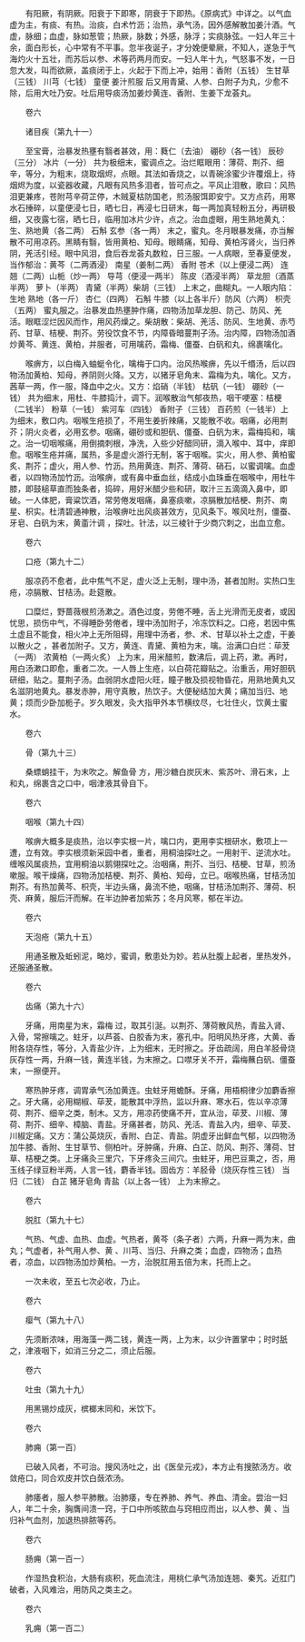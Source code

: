 <!-- { "loadSidebar": true } -->
　　有阳厥，有阴厥。阳衰于下即寒，阴衰于下即热。《原病式》中详之。以气血虚为主，有痰、有热。治痰，白术竹沥；治热，承气汤，因外感解散加姜汁酒。气虚，脉细；血虚，脉如葱管；热厥，脉数；外感，脉浮；实痰脉弦。一妇人年三十余，面白形长，心中常有不平事。忽半夜诞子，才分娩便晕厥，不知人，遂急于气海灼火十五壮，而苏后以参、术等药两月而安。一妇人年十九，气怒事不发，一日忽大发，叫而欲厥，盖痰闭于上，火起于下而上冲，始用：香附（五钱） 生甘草（三钱） 川芎（七钱） 童便 姜汁煎服 后又用青黛、人参、白附子为丸，少愈不除，后用大吐乃安。吐后用导痰汤加姜炒黄连、香附、生姜下龙荟丸。

　　卷六

　　诸目疾（第九十一）

　　至宝膏，治暴发热壅有翳者甚效，用：蕤仁（去油） 硼砂（各一钱） 辰砂（三分） 冰片（一分） 共为极细末，蜜调点之。治烂眶眼用：薄荷、荆芥、细辛，等分，为粗末，烧取烟烬，点眼。其法如香烧之，以青碗涂蜜少许覆烟上，待烟烬为度，以瓷器收藏，凡眼有风热多泪者，皆可点之。平风止泪散，歌曰：风热泪更兼疼，苍附芎辛荷芷停，木贼夏枯防国老，煎汤服饵即安宁。又方点药，用寒水石捶碎，以童便浸七日，晒七日，再浸七日研末，每一两加真轻粉五分，再研极细，又夜露七宿，晒七日，临用加冰片少许，点之。治血虚眼，用生熟地黄丸：生、熟地黄（各二两） 石斛 玄参（各一两） 末之，蜜丸。冬月眼暴发痛，亦当解散不可用凉药。黑睛有翳，皆用黄柏、知母。眼睛痛，知母、黄柏泻肾火，当归养阴，羌活引经。眼中风泪，食后吞龙荟丸数粒，日三服。一人病眼，至春夏便发，当作郁治：黄芩（二两酒浸） 南星（姜制二两） 香附 苍术（以上便浸二两） 连翘（二两）山栀（炒一两） 导芎（便浸一两半） 陈皮（酒浸半两） 草龙胆（酒蒸半两） 萝卜（半两） 青黛（半两）柴胡（三钱） 上末之，曲糊丸。一人眼内陷：生地 熟地（各一斤） 杏仁（四两） 石斛 牛膝（以上各半斤）防风（六两） 枳壳（五两） 蜜丸服之。治暴发血热壅肿作痛，四物汤加草龙胆、防己、防风、羌活。眼眶涩烂因风而作，用风药燥之。柴胡散：柴胡、羌活、防风、生地黄、赤芍药、甘草、桔梗、荆芥。劳役饮食不节，内障昏暗蔓荆子汤。治内障，四物汤加酒炒黄芩、黄连、黄柏，并服者，可用噙药，霜梅、僵蚕、白矾和丸，绵裹噙化。

　　喉痹方，以白梅入蚰蜓令化，噙梅于口内。治风热喉痹，先以千缗汤，后以四物汤加黄柏、知母，养阴则火降。又方，以猪牙皂角末、霜梅为丸，噙化。又方，茜草一两，作一服，降血中之火。又方：焰硝（半钱） 枯矾（一钱） 硼砂（一钱） 共为细末，用杜、牛膝捣汁，调下。润喉散治气郁夜热，咽干哽塞：桔梗（二钱半） 粉草（一钱） 紫河车（四钱） 香附子（三钱） 百药煎（一钱半）上为细末，敷口内。咽喉生疮损了，不用生姜折辣痛，又能散不收。咽痛，必用荆芥；阴火炎者，必用玄参。咽痛，硼砂或和胆矾、僵蚕、白矾为末，霜梅捣和，噙之。治一切咽喉痛，用倒摘刺根，净洗，入些少好醋同研，滴入喉中、耳中，痒即愈。咽喉生疮并痛，属热，多是虚火游行无制，客于咽喉。实火，用人参、黄柏蜜炙、荆芥；虚火，用人参、竹沥。热用黄连、荆芥、薄荷、硝石，以蜜调噙。血虚者，以四物汤加竹沥。治喉痹，或有鼻中垂血丝，结成小血珠垂在咽喉中，用杜牛膝，即鼓槌草直而独条者，捣碎，用好米醋少些和研，取汁三五滴滴入鼻中，即破。一人体肥，膏粱饮酒，常劳倦发咽痛，鼻塞痰嗽，凉膈散加桔梗、荆芥、南星、枳实。杜清碧通神散，治喉痹吐出风痰甚效方，见风条下。喉风吐剂，僵蚕、牙皂、白矾为末，黄齑汁调 ，探吐。针法，以三棱针于少商穴刺之，出血立愈。

　　卷六

　　口疮（第九十二）

　　服凉药不愈者，此中焦气不足，虚火泛上无制，理中汤，甚者加附。实热口生疮，凉膈散、甘桔汤。赴筵散。

　　口糜烂，野蔷薇根煎汤漱之。酒色过度，劳倦不睡，舌上光滑而无皮者，或因忧思，损伤中气，不得睡卧劳倦者，理中汤加附子，冷冻饮料之。口疮，若因中焦土虚且不能食，相火冲上无所阻碍，用理中汤者，参、术、甘草以补土之虚，干姜以散火之 ，甚者加附子。又方，黄连、青黛、黄柏为末，噙。治满口白烂：荜茇（一两） 浓黄柏（一两火炙） 上为末，用米醋煎，数沸后，调上药，漱。再时，用白汤漱口即愈，重者二次。一人唇上生疮，以白荷花瓣贴之。治重舌，用好胆矾研细，贴之。蔓荆子汤。血弱阴水虚阳火旺，瞳子散及损视物昏花，用熟地黄丸又名滋阴地黄丸。暴发赤肿，用守真散，热饮子。大便秘结加大黄；痛加当归、地黄；烦而少卧加栀子。岁久眼发，灸大指甲外本节横纹尽，七壮住火，饮黄土蜜水。

　　卷六

　　骨（第九十三）

　　桑螵蛸挂干，为末吹之。解鱼骨 方，用沙糖白炭灰末、紫苏叶、滑石末，上和丸，绵裹含之口中，咽津液其骨自下。

　　卷六

　　咽喉（第九十四）

　　喉痹大概多是痰热，治以李实根一片，噙口内，更用李实根研水，敷项上一遭，立有效。李实根须新采园中者，重者，用桐油探吐之。一用射干、逆流水吐。缠喉风属痰热，宜用桐油以鹅翎探吐之。治咽痛，荆芥、当归、桔梗、甘草，煎汤嗽服。喉干燥痛，四物汤加桔梗、荆芥、黄柏、知母，立已。咽喉热痛，甘桔汤加荆芥。有热加黄芩、枳壳，半边头痛，鼻流不绝，咽痛，甘桔汤加荆芥、薄荷、枳壳、麻黄，服后汗而解。在半边肿者加紫苏；冬月风寒，郁在半边。

　　卷六

　　天泡疮（第九十五）

　　用通圣散及蚯蚓泥，略炒，蜜调，敷患处为妙。若从肚腹上起者，里热发外，还服通圣散。

　　卷六

　　齿痛（第九十六）

　　牙痛，用南星为末，霜梅 过，取其引涎。以荆芥、薄荷散风热，青盐入肾、入骨，常擦噙之。蛀牙，以芦荟、白胶香为末，塞孔中。阳明风热牙疼，大黄、香附各烧存性，等分，入青盐少许，上为细末，无时擦之。牙齿疏阔，用白羊胫骨烧灰存性一两，升麻一钱，黄连半钱，为末擦之。口噤牙关不开，霜梅蘸白矾、僵蚕末，一擦便开。

　　寒热肿牙疼，调胃承气汤加黄连。虫蛀牙用蟾酥。牙痛，用梧桐律少加麝香擦之。牙大痛，必用糊椒、荜茇，能散其中浮热，监以升麻、寒水石，佐以辛凉薄荷、荆芥、细辛之类，制木。又方，用凉药使痛不开，宜从治，荜茇、川椒、薄荷、荆芥、细辛、樟脑、青盐。牙痛甚者，防风、羌活、青盐入内，细辛、荜茇、川椒定痛。又方：蒲公英烧灰，香附、白芷、青盐。阴虚牙出鲜血气郁，以四物汤加牛膝、香附、生甘草节、侧柏叶。牙肿痛，升麻、白芷、防风、荆芥、薄荷、甘草、桔梗之类。上牙痛灸三里穴，下牙疼灸三间穴。虫蛀牙，用巴豆熏之，否，用玉线子绿豆粉半两，人言一钱，麝香半钱。固齿方：羊胫骨（烧灰存性三钱） 当归（二钱） 白芷 猪牙皂角 青盐（以上各一钱） 上为末擦之。

　　卷六

　　脱肛（第九十七）

　　气热、气虚、血热、血虚。气热者，黄芩（条子者）六两，升麻一两为末，曲丸；气虚者，补气用人参、黄 、川芎、当归、升麻之类；血虚，四物汤；血热者，凉血，以四物汤加炒黄柏。一方，治脱肛用五倍为末，托而上之。

　　一次未收，至五七次必收，乃止。

　　卷六

　　瘿气（第九十八）

　　先须断浓味，用海藻一两二钱，黄连一两，上为末，以少许置掌中；时时舐之，津液咽下，如消三分之二，须止后服。

　　卷六

　　吐虫（第九十九）

　　用黑锡炒成灰，槟榔末同和，米饮下。

　　卷六

　　肺痈（第一百）

　　已破入风者，不可治。搜风汤吐之，出《医垒元戎》，本方止有搜脓汤方。收敛疮口，同合欢皮并饮白蔹浓汤。

　　肺痿者，服人参平肺散。治肺痿，专在养肺、养气、养血、清金。尝治一妇人，年二十余，胸膺间溃一窍，于口中所咳脓血与窍相应而出，以人参、黄 、当归补气血剂，加退热排脓等药。

　　卷六

　　肠痈（第一百一）

　　作湿热食积治，大肠有痰积，死血流注，用桃仁承气汤加连翘、秦艽。近肛门破者，入风难治，用防风之类主之。

　　卷六

　　乳痈（第一百二）

